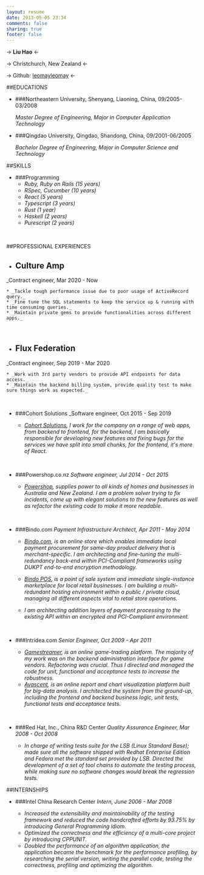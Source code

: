 ```yaml
---
layout: resume
date: 2013-05-05 23:34
comments: false
sharing: true
footer: false
---
```


-> **Liu Hao** <-

-> Christchurch, New Zealand <-

-> Github: [leomayleomay](https://github.com/leomayleomay) <-


##EDUCATIONS

* ###Northeastern University, Shenyang, Liaoning, China, 09/2005-03/2008

	_Master Degree of Engineering, Major in Computer Application Technology_

* ###Qingdao University, Qingdao, Shandong, China, 09/2001-06/2005

	_Bachelor Degree of Engineering, Major in Computer Science and Technology_


##SKILLS

* ###Programming
	* _Ruby, Ruby on Rails (15 years)_
	* _RSpec, Cucumber (10 years)_
	* _React (5 years)_
	* _Typescript (3 years)_
	* _Rust (1 year)_
	* _Haskell (2 years)_
	* _Purescript (2 years)_

<br>

##PROFESSIONAL EXPERIENCES

* ## Culture Amp
_Contract engineer, Mar 2020 - Now

	* _Tackle tough performance issue due to poor usage of ActiveRecord query._
	* _Fine tune the SQL statements to keep the service up & running with time consuming queries._
	* _Maintain private gems to provide functionalities across different apps._

<br>


* ## Flux Federation
_Contract engineer, Sep 2019 - Mar 2020

	* _Work with 3rd party vendors to provide API endpoints for data access._
	* _Maintain the backend billing system, provide quality test to make sure things work as expected._

<br>


* ###Cohort Solutions
_Software engineer, Oct 2015 - Sep 2019

	* _[Cohort Solutions](http://www.cohortsolutions.com/), I work for the company on a range of web apps, from backend to frontend, for the backend, I am basically responsible for developing new features and fixing bugs for the services we have split into small chunks, for the frontend, it's more of React._

<br>


* ###Powershop.co.nz
_Software engineer, Jul 2014 - Oct 2015_

	* _[Powershop](http://www.powershop.co.nz/), supplies power to all kinds of homes and businesses in Australia and New Zealand. I am a problem solver trying to fix incidents, come up with elegant solutions to the new features as well as refactor the existing code to make it more readable._

<br>


* ###Bindo.com
_Payment Infrastructure Architect, Apr 2011 - May 2014_

	* _[Bindo.com](http://www.bindo.com/), is an online store which enables immediate local payment procurement for same-day product delivery that is merchant-specific. I am architecting and fine-tuning the multi-redundancy back-end within PCI-Compliant frameworks using DUKPT end-to-end encryption methodology._

	* _[Bindo POS](https://itunes.apple.com/us/app/bindo-pos/id550740615?mt=8), is a point of sale system and immediate single-instance marketplace for local retail businesses. I am building a multi-redundant hosting environment within a public / private cloud, managing all different aspects vital to retail store operations._
	* _I am architecting addition layers of payment processing to the existing API within an encrypted and PCI-Compliant environment._

<br>

* ###Intridea.com
_Senior Engineer, Oct 2009 - Apr 2011_

	* _[Gamestreamer](https://www.gamestreamer.com), is an online game-trading platform. The majority of my work was on the backend administration interface for game vendors. Refactoring was crucial. Thus I directed and managed the code for unit, functional and acceptance tests to increase the robustness._
	* _[Avascent](https://050.avascent.com/), is an online report and chart visualization platform built for big-data analysis. I architected the system from the ground-up, including the frontend and backend business logic, unit tests, functional tests and acceptance tests._

<br>

* ###Red Hat, Inc., China R&D Center
_Quality Assurance Engineer, Mar 2008 - Oct 2008_

	* _In charge of writing tests suite for the LSB (Linux Standard Base); made sure all the software shipped with Redhat Enterprise Edition and Fedora met the standard set provided by LSB.
Directed the development of a set of tool chains to automate the testing process, while making sure no software changes would break the regression tests._

##INTERNSHIPS

* ###Intel China Research Center
_Intern, June 2006 - Mar 2008_

	* _Increased the extensibility and maintainability of the testing framework and reduced the code handcrafted efforts by 93.75% by introducing General Programming idiom._
	* _Optimized the correctness and the efficiency of a multi-core project by introducing CPPUNIT._
	* _Doubled the performance of an algorithm application, the application became the benchmark for the performance profiling, by researching the serial version, writing the parallel code, testing the correctness, profiling and optimizing the algorithm._
